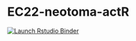 # EC22-neotoma-actR

<!-- badges: start -->
[![Launch Rstudio Binder](http://mybinder.org/badge_logo.svg)](https://mybinder.org/v2/gh/nickmckay/EC22-neotoma-actR/main?urlpath=rstudio)
<!-- badges: end -->